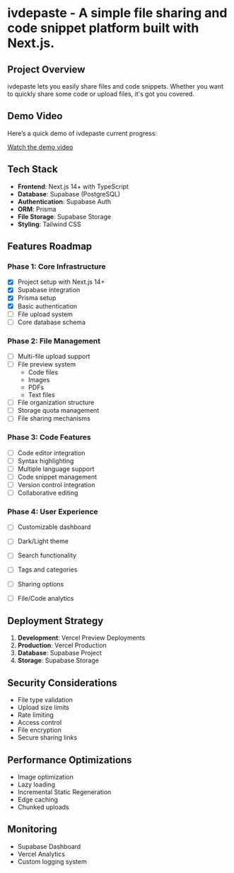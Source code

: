 # ivdepaste - A simple file sharing and code snippet platform built with Next.js.

## Project Overview
ivdepaste lets you easily share files and code snippets. Whether you want to quickly share some code or upload files, it's got you covered.

## Demo Video
Here’s a quick demo of ivdepaste current progress:

[Watch the demo video](https://github.com/liju-github/ivdepaste/demo.mp4)

## Tech Stack
- **Frontend**: Next.js 14+ with TypeScript
- **Database**: Supabase (PostgreSQL)
- **Authentication**: Supabase Auth
- **ORM**: Prisma
- **File Storage**: Supabase Storage
- **Styling**: Tailwind CSS

## Features Roadmap

### Phase 1: Core Infrastructure
- [x] Project setup with Next.js 14+
- [x] Supabase integration
- [x] Prisma setup
- [x] Basic authentication
- [ ] File upload system
- [ ] Core database schema

### Phase 2: File Management
- [ ] Multi-file upload support
- [ ] File preview system
  - Code files
  - Images
  - PDFs
  - Text files
- [ ] File organization structure
- [ ] Storage quota management
- [ ] File sharing mechanisms

### Phase 3: Code Features
- [ ] Code editor integration
- [ ] Syntax highlighting
- [ ] Multiple language support
- [ ] Code snippet management
- [ ] Version control integration
- [ ] Collaborative editing

### Phase 4: User Experience
- [ ] Customizable dashboard
- [ ] Dark/Light theme
- [ ] Search functionality
- [ ] Tags and categories
- [ ] Sharing options
- [ ] File/Code analytics


## Deployment Strategy
1. **Development**: Vercel Preview Deployments
2. **Production**: Vercel Production
3. **Database**: Supabase Project
4. **Storage**: Supabase Storage

## Security Considerations
- File type validation
- Upload size limits
- Rate limiting
- Access control
- File encryption
- Secure sharing links

## Performance Optimizations
- Image optimization
- Lazy loading
- Incremental Static Regeneration
- Edge caching
- Chunked uploads

## Monitoring
- Supabase Dashboard
- Vercel Analytics
- Custom logging system


